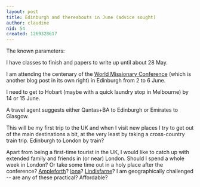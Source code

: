 ```yaml
---
layout: post
title: Edinburgh and thereabouts in June (advice sought)
author: claudine
nid: 54
created: 1269328617
---
```

The known parameters:

I have classes to finish and papers to write up until about 28 May.

I am attending the centenary of the [World Missionary Conference](http://www.edinburgh2010.org/) (which is another blog post in its own right) in Edinburgh from 2 to 6 June.

I need to get to Hobart (maybe with a quick laundry stop in Melbourne) by 14 or 15 June.

A travel agent suggests either Qantas+BA to Edinburgh or Emirates to Glasgow.

This will be my first trip to the UK and when I visit new places I try to get out of the main destinations a bit, at the very least by taking a cross-country train trip. Edinburgh to London by train?

Apart from being a first-time tourist in the UK, I would like to catch up with extended family and friends in (or near) London. Should I spend a whole week in London? Or take some time out in a holy place after the conference? [Ampleforth](http://www.abbey.ampleforth.org.uk/)? [Iona](http://www.iona.org.uk/island_centres.php)? [Lindisfarne](http://www.lindisfarne.org.uk/)? I am geographically challenged -- are any of these practical? Affordable?
